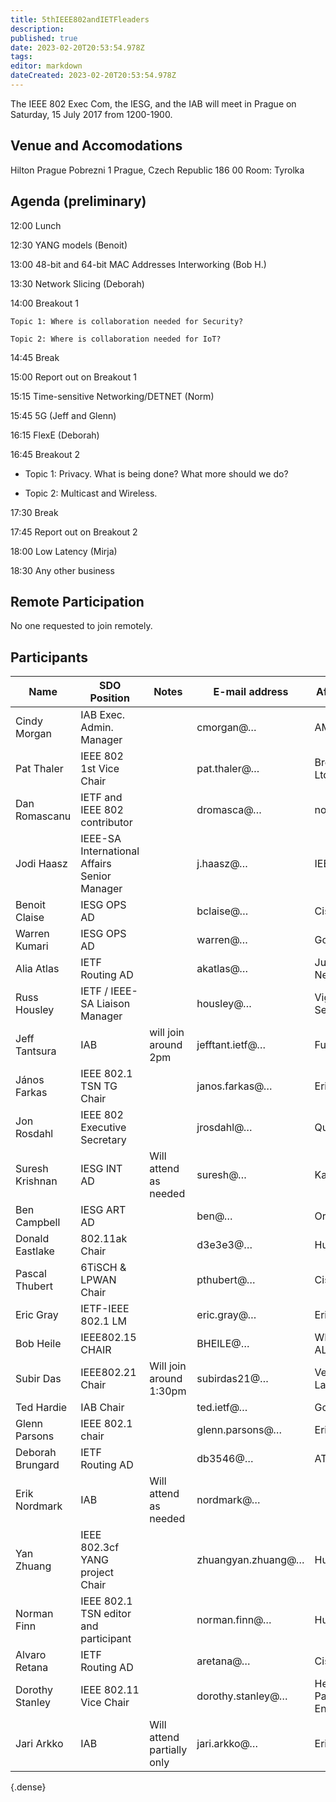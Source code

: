 ```yaml
---
title: 5thIEEE802andIETFleaders
description: 
published: true
date: 2023-02-20T20:53:54.978Z
tags: 
editor: markdown
dateCreated: 2023-02-20T20:53:54.978Z
---
```


 The IEEE 802 Exec Com, the IESG, and the IAB will meet in Prague on Saturday, 15 July 2017 from 1200-1900.

## Venue and Accomodations

Hilton Prague
Pobrezni 1
Prague, Czech Republic 186 00
Room: Tyrolka

## Agenda (preliminary)

12:00 Lunch

12:30 YANG models (Benoit)

13:00 48-bit and 64-bit MAC Addresses Interworking (Bob H.)

13:30 Network Slicing (Deborah)

14:00 Breakout 1

    Topic 1: Where is collaboration needed for Security?

    Topic 2: Where is collaboration needed for IoT?

14:45 Break

15:00 Report out on Breakout 1

15:15 Time-sensitive Networking/DETNET (Norm)

15:45 5G (Jeff and Glenn)

16:15 FlexE (Deborah)

16:45 Breakout 2

  -  Topic 1: Privacy. What is being done? What more should we do?

  -  Topic 2: Multicast and Wireless.

17:30 Break

17:45 Report out on Breakout 2

18:00 Low Latency (Mirja)

18:30 Any other business

## Remote Participation

No one requested to join remotely.

## Participants 

| Name               |  SDO Position                                  |  Notes                      |  E-mail address      |  Affiliation                 |  Dietary restrictions   |     |
|--------------------|------------------------------------------------|-----------------------------|----------------------|------------------------------|-------------------------|-----|
|  Cindy Morgan      |  IAB Exec. Admin. Manager                      |                             |  cmorgan@…           |  AMS                         |                         |     |
|  Pat Thaler        |  IEEE 802 1st Vice Chair                       |                             |  pat.thaler@…        |         Broadcom Ltd         |  no pork or shellfish   |     |
|  Dan Romascanu     |  IETF and IEEE 802 contributor                 |                             |  dromasca@…          |             none             |                         |     |
|  Jodi Haasz        |  IEEE-SA International Affairs Senior Manager  |                             |  j.haasz@…           |  IEEE-SA                     |                         |     |
|  Benoit Claise     |  IESG OPS AD                                   |                             |  bclaise@…           |  Cisco                       |                         |     |
|  Warren Kumari     |  IESG OPS AD                                   |                             |  warren@…            |  Google                      |                         |     |
|  Alia Atlas        |  IETF Routing AD                               |                             |   akatlas@…          |  Juniper Networks            |                         |     |
|  Russ Housley      |  IETF / IEEE-SA Liaison Manager                |                             |  housley@…           |  Vigil Security              |                         |     |
|  Jeff Tantsura     |  IAB                                           |  will join around 2pm       |  jefftant.ietf@…     |  Futurewei                   |                         |     |
|  János Farkas      |  IEEE 802.1 TSN TG Chair                       |                             |  janos.farkas@…      |  Ericsson                    |                         |     |
|  Jon Rosdahl       |  IEEE 802 Executive Secretary                  |                             |  jrosdahl@…          |  Qualcomm                    |                         |     |
|  Suresh Krishnan   |  IESG INT AD                                   |  Will attend as needed      |  suresh@…            |  Kaloom                      |  Vegetarian             |     |
|  Ben Campbell      |  IESG ART AD                                   |                             |  ben@…               |  Oracle                      |                         |     |
|  Donald Eastlake   |  802.11ak Chair                                |                             |  d3e3e3@…            |  Huawei                      |                         |     |
|  Pascal Thubert    |  6TiSCH & LPWAN Chair                          |                             |  pthubert@…          |  Cisco                       |                         |     |
|  Eric Gray         |  IETF-IEEE 802.1 LM                            |                             |  eric.gray@…         |  Ericsson                    |                         |     |
|  Bob Heile         |  IEEE802.15 CHAIR                              |                             |  BHEILE@…            |  WI-SUN ALLIANCE             |                         |     |
|  Subir Das         |  IEEE802.21 Chair                              | Will join around 1:30pm     | subirdas21@…         |  Vencore Labs                |                         |     |
|  Ted Hardie        |  IAB Chair                                     |                             | ted.ietf@…           |  Google                      |                         |     |
|  Glenn Parsons     |  IEEE 802.1 chair                              |                             |  glenn.parsons@…     |  Ericsson                    |                         |     |
|  Deborah Brungard  |  IETF Routing AD                               |                             |  db3546@…            |  AT&T                        |                         |     |
|  Erik Nordmark     |  IAB                                           |  Will attend as needed      |  nordmark@…          |                              |                         |     |
|  Yan Zhuang        |  IEEE 802.3cf YANG project Chair               |                             |  zhuangyan.zhuang@…  |  Huawei                      |                         |     |
|  Norman Finn       |  IEEE 802.1 TSN editor and participant         |                             |  norman.finn@…       |  Huawei                      |                         |     |
|  Alvaro Retana     |  IETF Routing AD                               |                             |  aretana@…           |  Cisco                       |                         |     |
|  Dorothy Stanley   |  IEEE 802.11 Vice Chair                        |                             |  dorothy.stanley@…   |  Hewlett Packard Enterprise  |                         |     |
|  Jari Arkko        |  IAB                                           |  Will attend partially only |  jari.arkko@…        |  Ericsson                    |                         |     |
{.dense}

